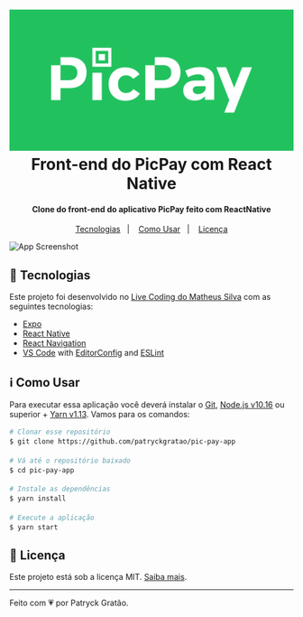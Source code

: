 <h1 align="center">
    <img alt="PicPay React Native" src=".github/logo.png" />
    <br>
    Front-end do PicPay com React Native
</h1>

<h4 align="center">
  Clone do front-end do aplicativo PicPay feito com ReactNative
</h4>

<p align="center">
  <a href="#rocket-tecnologias">Tecnologias</a>&nbsp;&nbsp;&nbsp;|&nbsp;&nbsp;&nbsp;
  <a href="#information_source-como-usar">Como Usar</a>&nbsp;&nbsp;&nbsp;|&nbsp;&nbsp;&nbsp;
  <a href="#memo-licença">Licença</a>
</p>

![App Screenshot](https://instagram.fgyn5-1.fna.fbcdn.net/v/t51.2885-15/sh0.08/e35/s640x640/94572279_534613477427904_3371032320597956232_n.jpg?_nc_ht=instagram.fgyn5-1.fna.fbcdn.net&_nc_cat=100&_nc_ohc=3jwubOawYVQAX8m46_G&oh=20b5f4fab60e3f5dc8c965568626cb4b&oe=5F4E8D84)

## :rocket: Tecnologias

Este projeto foi desenvolvido no [Live Coding do Matheus Silva](https://www.youtube.com/watch?v=0CraBZHejKI) com as seguintes tecnologias:

-  [Expo](https://expo.io/)
-  [React Native](https://reactnative.dev/)
-  [React Navigation](https://reactnavigation.org/)
-  [VS Code][vc] with [EditorConfig][vceditconfig] and [ESLint][vceslint]

## :information_source: Como Usar

Para executar essa aplicação você deverá instalar o [Git](https://git-scm.com), [Node.js v10.16][nodejs] ou superior + [Yarn v1.13][yarn]. Vamos para os comandos:

```bash
# Clonar esse repositório
$ git clone https://github.com/patryckgratao/pic-pay-app

# Vá até o repositório baixado
$ cd pic-pay-app

# Instale as dependências
$ yarn install

# Execute a aplicação
$ yarn start
```

## :memo: Licença
Este projeto está sob a licença MIT. [Saiba mais](https://github.com/patryckgratao/pic-pay-app/blob/master/LICENSE).

---

Feito com :heartpulse: por Patryck Gratão.

[nodejs]: https://nodejs.org/
[yarn]: https://yarnpkg.com/
[vc]: https://code.visualstudio.com/
[vceditconfig]: https://marketplace.visualstudio.com/items?itemName=EditorConfig.EditorConfig
[vceslint]: https://marketplace.visualstudio.com/items?itemName=dbaeumer.vscode-eslint